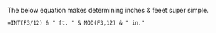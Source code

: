 The below equation makes determining inches & feeet super simple.


```
=INT(F3/12) & " ft. " & MOD(F3,12) & " in."
```

```
```



